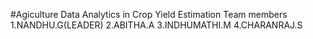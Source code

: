 #Agiculture Data Analytics in Crop Yield Estimation
        Team members 
             1.NANDHU.G(LEADER)
             2.ABITHA.A
             3.INDHUMATHI.M
             4.CHARANRAJ.S
